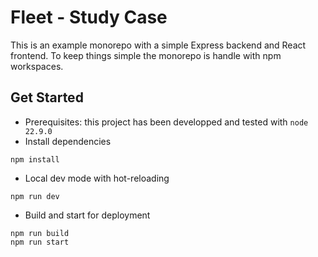 # Fleet - Study Case

This is an example monorepo with a simple Express backend and React frontend.
To keep things simple the monorepo is handle with npm workspaces.

## Get Started

- Prerequisites: this project has been developped and tested with `node 22.9.0`
- Install dependencies

```
npm install

```

- Local dev mode with hot-reloading

```
npm run dev
```

- Build and start for deployment

```
npm run build
npm run start
```
